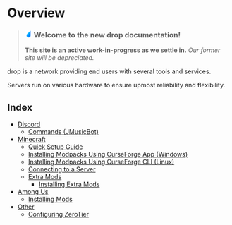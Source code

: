 # Overview

> ### <img src="https://raw.githubusercontent.com/drop8k/docs/main/assets/logo.png" width="16"> **Welcome to the new drop documentation!** 
> **This site is an active work-in-progress as we settle in.** *Our former site will be depreciated.*

drop is a network providing end users with several tools and services.

Servers run on various hardware to ensure upmost reliability and flexibility.

## Index

- [Discord](https://drop8k.github.io/docs/discord/main.html)
   - [Commands (JMusicBot)](https://drop8k.github.io/docs/discord/commands1.html)
- [Minecraft](https://drop8k.github.io/docs/minecraft/main.html)
   - [Quick Setup Guide](https://drop8k.github.io/docs/minecraft/quicksetup.html)
   - [Installing Modpacks Using CurseForge App (Windows)](https://drop8k.github.io/docs/minecraft/installation1.html)
   - [Installing Modpacks Using CurseForge CLI (Linux)](https://drop8k.github.io/docs/minecraft/installation2.html)
   - [Connecting to a Server](https://drop8k.github.io/docs/minecraft/connect.html)
   - [Extra Mods](https://drop8k.github.io/docs/minecraft/extras.html)
      - [Installing Extra Mods](https://drop8k.github.io/docs/minecraft/extras-install.html)
- [Among Us](https://drop8k.github.io/docs/amongus/main.html)
   - [Installing Mods](https://drop8k.github.io/docs/amongus/installation1.html)
- [Other](https://drop8k.github.io/docs/misc/main.html)
   - [Configuring ZeroTier](https://drop8k.github.io/docs/misc/zerotier.html)
